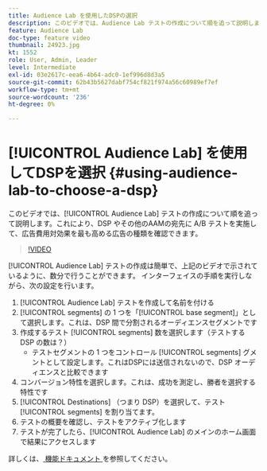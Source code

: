 ```yaml
---
title: Audience Lab を使用したDSPの選択
description: このビデオでは、Audience Lab テストの作成について順を追って説明します。これにより、DSP やその他のAAMの宛先に A/B テストを実施して、広告費用対効果を最も高くする宛先を確認できます。
feature: Audience Lab
doc-type: feature video
thumbnail: 24923.jpg
kt: 1552
role: User, Admin, Leader
level: Intermediate
exl-id: 03e2617c-eea6-4b64-adc0-1ef996d8d3a5
source-git-commit: 62b43b5627dabf754cf821f974a56c60989ef7ef
workflow-type: tm+mt
source-wordcount: '236'
ht-degree: 0%

---
```


# [!UICONTROL Audience Lab] を使用してDSPを選択 {#using-audience-lab-to-choose-a-dsp}

このビデオでは、[!UICONTROL Audience Lab] テストの作成について順を追って説明します。これにより、DSP やその他のAAMの宛先に A/B テストを実施して、広告費用対効果を最も高める広告の種類を確認できます。

>[!VIDEO](https://video.tv.adobe.com/v/24923/?quality=12)

[!UICONTROL Audience Lab] テストの作成は簡単で、上記のビデオで示されているように、数分で行うことができます。 インターフェイスの手順を実行しながら、次の設定を行います。

1. [!UICONTROL Audience Lab] テストを作成して名前を付ける
1. [!UICONTROL segments] の 1 つを「[!UICONTROL base segment]」として選択します。これは、DSP 間で分割されるオーディエンスセグメントです
1. 作成するテスト [!UICONTROL segments] 数を選択します（テストする DSP の数は？）
   * テストセグメントの 1 つをコントロール [!UICONTROL segments] グメントとして設定します。これはDSPには送信されないので、DSP オーディエンスと比較できます
1. コンバージョン特性を選択します。これは、成功を測定し、勝者を選択する特性です
1. [!UICONTROL Destinations] （つまり DSP）を選択して、テスト [!UICONTROL segments] を割り当てます。
1. テストの概要を確認し、テストをアクティブ化します
1. テストが完了したら、[!UICONTROL Audience Lab] のメインのホーム画面で結果にアクセスします

詳しくは、[ 機能ドキュメント ](https://experienceleague.adobe.com/docs/audience-manager/user-guide/features/audience-lab/audience-lab.html?lang=ja) を参照してください。
